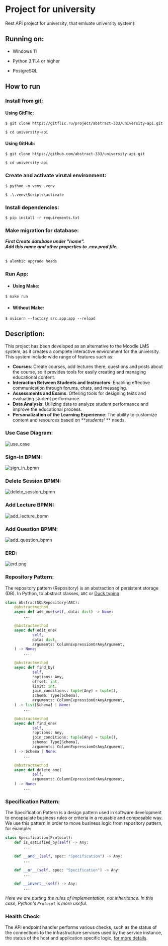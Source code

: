 # Project for university

Rest API project for university, that emluate university system):
<br/>

## Running on:

* Windows 11

* Python 3.11.4 or higher

* PostgreSQL

## How to run

### Install from git:

#### Using GitFlic:

```shell
$ git clone https://gitflic.ru/project/abstract-333/university-api.git

$ cd university-api
```

#### Using GitHub:

```shell
$ git clone https://github.com/abstract-333/university-api.git

$ cd university-api
```

### Create and activate virutal environment:

```shell
$ python -m venv .venv

$ .\.venv\Scripts\activate
```

### Install dependencies:

```shell
$ pip install -r requirements.txt
```

### Make migration for database:

_<strong>
First Create database under "name".
<br>
Add this name and other properties to .env.prod file.
</strong>_
<br>
<br>

```shell
$ alembic upgrade heads
```

### Run App:

* #### Using Make:

```shell
$ make run
```

* #### Without Make:

```shell
$ uvicorn --factory src.app:app --reload
```

## Description:

This project has been developed as an alternative to the Moodle LMS system, as it creates a complete interactive
environment
for the university.
This system include wide range of features such as:

* **Courses**: Create courses, add lectures there, questions and posts about the course, so it provides tools for easily
  creating and managing educational content.
* **Interaction Between Students and Instructors**: Enabling effective communication through forums, chats, and
  messaging.
* **Assessments and Exams**: Offering tools for designing tests and evaluating student performance.
* **Data Analysis**: Utilizing data to analyze student performance and improve the educational process.
* **Personalization of the Learning Experience**: The ability to customize content and resources based on **_students'_
  **
  needs.

### Use Case Diagram:

![use_case](./images/use_case.png)

### Sign-in BPMN:

![sign_in_bpmn](./images/sign_in.png)

### Delete Session BPMN:

![delete_session_bpmn](./images/delete_session.png)

### Add Lecture BPMN:

![add_lecture_bpmn](./images/add_lecture.png)

### Add Question BPMN:

![add_question_bpmn](./images/add_question.png)

### ERD:

![erd.png](./images/erd.png)

### Repository Pattern:

The repository pattern (Repository) is an abstraction of persistent storage (DB). In Python, to abstract
classes, ```ABC``` or [Duck typing](https://en.wikipedia.org/wiki/Duck_typing).

```python
class AbstractSQLRepository(ABC):
    @abstractmethod
    async def add_one(self, data: dict) -> None:
        ...

    @abstractmethod
    async def edit_one(
            self,
            data: dict,
            arguments: ColumnExpressionOrAnyArgument,
    ) -> None:
        ...

    @abstractmethod
    async def find_by(
            self,
            *options: Any,
            offset: int,
            limit: int,
            join_conditions: tuple[Any] = tuple(),
            schema: Type[Schema],
            arguments: ColumnExpressionOrAnyArgument,
    ) -> list[Schema] | None:
        ...

    @abstractmethod
    async def find_one(
            self,
            *options: Any,
            join_conditions: tuple[Any] = tuple(),
            schema: Type[Schema],
            arguments: ColumnExpressionOrAnyArgument,
    ) -> Schema | None:
        ...

    @abstractmethod
    async def delete_one(
            self,
            arguments: ColumnExpressionOrAnyArgument,
    ) -> None:
        ...
```

### Specification Pattern:

The Specification Pattern is a design pattern used in software development to encapsulate business rules or criteria in
a reusable and composable way.
We use this pattern in order to move business logic from repository pattern, for example:

```python
class Specification(Protocol):
    def is_satisfied_by(self) -> Any:
        ...

    def __and__(self, spec: "Specification") -> Any:
        ...

    def __or__(self, spec: "Specification") -> Any:
        ...

    def __invert__(self) -> Any:
        ...
```

_Here we are putting the rules of implementation, not inheritance. In this case, Python's ```Protocol``` is more
useful._

### Health Check:

The API endpoint handler
performs various checks, such as the status of the connections to the
infrastructure services used by the service instance, the status of the host and application specific
logic, [for more details](https://microservices.io/patterns/observability/health-check-api.html).
